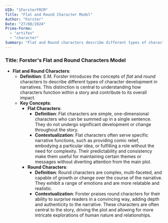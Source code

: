 ```yaml
---
UID: "1ForsterFRCM"
Title: "Flat and Round Character Model"
Author: "Forster"
Date: "27/08/2024"
Prima-Forma:
  - "artifex"
  - "character"
Summary: "Flat and Round characters describe different types of character development in narrative."
---
```


### Title: **Forster's Flat and Round Characters Model**

- **Flat and Round Characters**:
  - **Definition**: E.M. Forster introduces the concepts of *flat* and *round* characters to describe different types of character development in narratives. This distinction is central to understanding how characters function within a story and contribute to its overall impact.
  - **Key Concepts**:
    - **Flat Characters**:
      - **Definition**: Flat characters are simple, one-dimensional characters who can be summed up in a single sentence. They do not undergo significant development or change throughout the story.
      - **Contextualization**: Flat characters often serve specific narrative functions, such as providing comic relief, embodying a particular idea, or fulfilling a role without the need for complexity. Their predictability and consistency make them useful for maintaining certain themes or messages without diverting attention from the main plot.
    - **Round Characters**:
      - **Definition**: Round characters are complex, multi-faceted, and capable of growth or change over the course of the narrative. They exhibit a range of emotions and are more relatable and realistic.
      - **Contextualization**: Forster praises round characters for their ability to surprise readers in a convincing way, adding depth and authenticity to the narrative. These characters are often central to the story, driving the plot and allowing for more intricate explorations of human nature and relationships.